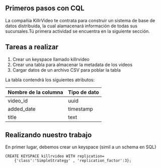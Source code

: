 ## Primeros pasos con CQL

La compañia KillrVideo te contrata para construir un sistema de base de datos distribuida, la cual 
alamacenará información de todas sus sucursales.Tú primera actividad se encuentra en la siguiente sección.

## Tareas a realizar
1. Crear un keyspace llamado killrvideo
2. Crear una tabla para almacenar la metadata de los videos
3. Cargar datos de un archivo CSV para poblar la tabla  

La tabla contendrá los siguientes atributos:

|Nombre de la columna   |  Tipo de dato  |  
|---|---|
| video_id  | uuid  |   
| added_date | timestamp  |  
| title  | text  | 

## Realizando nuestro trabajo

En primer lugar, debemos crear un keyspace (simil a un schema en SQL)

```cql
CREATE KEYSPACE killrvideo WITH replication=
	{'class':'SimpleStrategy' , 'replication_factor':3};
```




